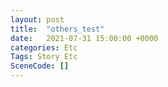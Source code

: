 ```yaml
---
layout: post
title:  "others_test"
date:   2021-07-31 15:00:00 +0000
categories: Etc
Tags: Story Etc
SceneCode: []
---
```

